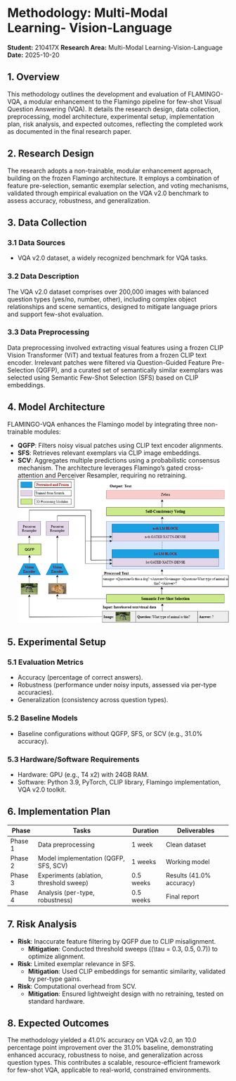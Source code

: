 # Methodology: Multi-Modal Learning\- Vision-Language

**Student:** 210417X
**Research Area:** Multi-Modal Learning-Vision-Language
**Date:** 2025-10-20

## 1. Overview
This methodology outlines the development and evaluation of FLAMINGO-VQA, a modular enhancement to the Flamingo pipeline for few-shot Visual Question Answering (VQA). It details the research design, data collection, preprocessing, model architecture, experimental setup, implementation plan, risk analysis, and expected outcomes, reflecting the completed work as documented in the final research paper.

## 2. Research Design
The research adopts a non-trainable, modular enhancement approach, building on the frozen Flamingo architecture. It employs a combination of feature pre-selection, semantic exemplar selection, and voting mechanisms, validated through empirical evaluation on the VQA v2.0 benchmark to assess accuracy, robustness, and generalization.

## 3. Data Collection

### 3.1 Data Sources
- VQA v2.0 dataset, a widely recognized benchmark for VQA tasks.

### 3.2 Data Description
The VQA v2.0 dataset comprises over 200,000 images with balanced question types (yes/no, number, other), including complex object relationships and scene semantics, designed to mitigate language priors and support few-shot evaluation.

### 3.3 Data Preprocessing
Data preprocessing involved extracting visual features using a frozen CLIP Vision Transformer (ViT) and textual features from a frozen CLIP text encoder. Irrelevant patches were filtered via Question-Guided Feature Pre-Selection (QGFP), and a curated set of semantically similar exemplars was selected using Semantic Few-Shot Selection (SFS) based on CLIP embeddings.

## 4. Model Architecture
FLAMINGO-VQA enhances the Flamingo model by integrating three non-trainable modules: 
- **QGFP**: Filters noisy visual patches using CLIP text encoder alignments.
- **SFS**: Retrieves relevant exemplars via CLIP image embeddings.
- **SCV**: Aggregates multiple predictions using a probabilistic consensus mechanism. The architecture leverages Flamingo’s gated cross-attention and Perceiver Resampler, requiring no retraining.
![alt text](<flamingo_modified (1).png>)

## 5. Experimental Setup

### 5.1 Evaluation Metrics
- Accuracy (percentage of correct answers).
- Robustness (performance under noisy inputs, assessed via per-type accuracies).
- Generalization (consistency across question types).

### 5.2 Baseline Models
- Baseline configurations without QGFP, SFS, or SCV (e.g., 31.0% accuracy).

### 5.3 Hardware/Software Requirements
- Hardware: GPU (e.g., T4 x2) with 24GB RAM.
- Software: Python 3.9, PyTorch, CLIP library, Flamingo implementation, VQA v2.0 toolkit.

## 6. Implementation Plan

| Phase       | Tasks                          | Duration | Deliverables         |
|-------------|--------------------------------|----------|----------------------|
| Phase 1     | Data preprocessing            | 1 week | Clean dataset        |
| Phase 2     | Model implementation (QGFP, SFS, SCV) | 1 weeks  | Working model        |
| Phase 3     | Experiments (ablation, threshold sweep) | 0.5 weeks  | Results (41.0% accuracy) |
| Phase 4     | Analysis (per-type, robustness) | 0.5 weeks   | Final report         |

## 7. Risk Analysis
- **Risk**: Inaccurate feature filtering by QGFP due to CLIP misalignment.
  - **Mitigation**: Conducted threshold sweeps (\(\tau = 0.3, 0.5, 0.7\)) to optimize alignment.
- **Risk**: Limited exemplar relevance in SFS.
  - **Mitigation**: Used CLIP embeddings for semantic similarity, validated by per-type gains.
- **Risk**: Computational overhead from SCV.
  - **Mitigation**: Ensured lightweight design with no retraining, tested on standard hardware.

## 8. Expected Outcomes
The methodology yielded a 41.0% accuracy on VQA v2.0, an 10.0 percentage point improvement over the 31.0% baseline, demonstrating enhanced accuracy, robustness to noise, and generalization across question types. This contributes a scalable, resource-efficient framework for few-shot VQA, applicable to real-world, constrained environments.
